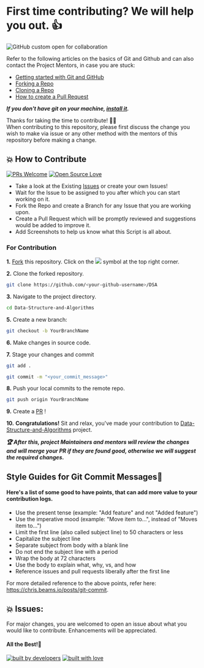 # **First time contributing? We will help you out.** 👍

![GitHub custom open for collaboration](https://img.shields.io/badge/Open%20For-Collaboration-brightgreen?style=for-the-badge)

Refer to the following articles on the basics of Git and Github and can also contact the Project Mentors, in case you are stuck:


- [Getting started with Git and GitHub](https://docs.github.com/en/free-pro-team@latest/github/getting-started-with-github)
- [Forking a Repo](https://help.github.com/en/github/getting-started-with-github/fork-a-repo)
- [Cloning a Repo](https://help.github.com/en/desktop/contributing-to-projects/creating-a-pull-request)
- [How to create a Pull Request](https://opensource.com/article/19/7/create-pull-request-github)

***If you don't have git on your machine, [install it](https://help.github.com/articles/set-up-git/).***

Thanks for taking the time to contribute! 🐱‍🏍  
When contributing to this repository, please first discuss the change you wish to make via issue or any other method with the mentors of this repository before making a change.

## 💥 How to Contribute

[![PRs Welcome](https://img.shields.io/badge/PRs-welcome-brightgreen.svg?style=flat-square)](http://makeapullrequest.com)
[![Open Source Love](https://badges.frapsoft.com/os/v1/open-source.png?v=103)](https://github.com/ellerbrock/open-source-badges/)

- Take a look at the Existing [Issues](https://github.com/gdsc-gvp/DSA/issues) or create your own Issues!
- Wait for the Issue to be assigned to you after which you can start working on it.
- Fork the Repo and create a Branch for any Issue that you are working upon.
- Create a Pull Request which will be promptly reviewed and suggestions would be added to improve it.
- Add Screenshots to help us know what this Script is all about.

### For Contribution

**1.** [Fork](https://github.com/gdsc-gvp/DSA) this repository.
Click on the <a href="https://github.com/gdsc-gvp/DSA"><img src="https://img.icons8.com/ios/24/000000/code-fork.png"></a> symbol at the top right corner.

**2.** Clone the forked repository.

```bash
git clone https://github.com/<your-github-username>/DSA
```

**3.** Navigate to the project directory.

```bash
cd Data-Structure-and-Algorithms
```
**5.** Create a new branch:
```bash
git checkout -b YourBranchName
```

**6.** Make changes in source code.

**7.** Stage your changes and commit

```bash
git add .
```
```bash
git commit -m "<your_commit_message>"
```

**8.** Push your local commits to the remote repo.

```bash
git push origin YourBranchName
```

**9.** Create a [PR](https://help.github.com/en/github/collaborating-with-issues-and-pull-requests/creating-a-pull-request) !

**10.** **Congratulations!** Sit and relax, you've made your contribution to [Data-Structure-and-Algorithms](https://github.com/gdsc-gvp/DSA) project.

***:trophy: After this, project Maintainers and mentors will review the changes and will merge your PR if they are found good, otherwise we will suggest the required changes.***

## Style Guides for Git Commit Messages:memo:


#### Here's a list of some good to have points, that can add more value to your contribution logs.

- Use the present tense (example: "Add feature" and not "Added feature")
- Use the imperative mood (example: "Move item to...", instead of "Moves item to...")
- Limit the first line (also called subject line) to 50 characters or less
- Capitalize the subject line
- Separate subject from body with a blank line
- Do not end the subject line with a period
- Wrap the body at 72 characters
- Use the body to explain what, why, vs, and how
- Reference issues and pull requests liberally after the first line

For more detailed reference to the above points, refer here: https://chris.beams.io/posts/git-commit.

## 💥 Issues:
For major changes, you are welcomed to open an issue  about what you would like to contribute. Enhancements will be appreciated.

#### All the Best!🥇

<p align = "center">

<a href="https://github.com/muthuannamalai12"><img src="http://ForTheBadge.com/images/badges/built-by-developers.svg" alt="built by developers"></a>
[![built with love](https://forthebadge.com/images/badges/built-with-love.svg)](https://github.com/Nivedita967/Data-Structure-and-Algorithms)

</p>
